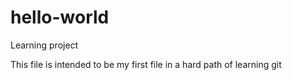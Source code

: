 # hello-world
Learning project

This file is intended to be my first file in a hard path of learning git
